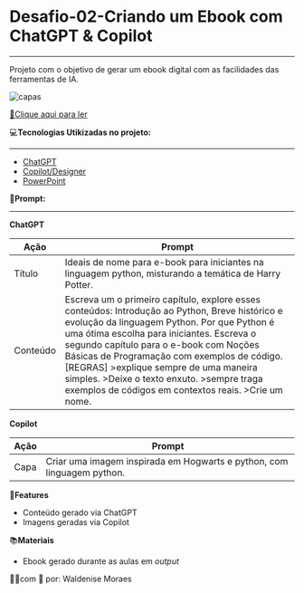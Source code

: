 # Desafio-02-Criando um Ebook com ChatGPT & Copilot
***

Projeto com o objetivo de gerar um ebook digital com as facilidades das ferramentas de IA.

![capas](https://github.com/WaldeniseMoraes/Criando-um-Ebook-com-ChatGPT/assets/161647255/75cee1e3-2e42-4169-82fd-c59899a1772b)

[📖Clique aqui para ler](https://github.com/WaldeniseMoraes/Criando-um-Ebook-com-ChatGPT/blob/main/output/ebook_V2.pdf)

💻**Tecnologias Utikizadas no projeto:**
***

* [ChatGPT](https://chat.openai.com/)
* [Copilot/Designer](https://copilot.microsoft.com/)
* [PowerPoint](https://www.microsoft.com/pt-br/microsoft-365/powerpoint)


🧠**Prompt:**
***

**ChatGPT**

Ação | Prompt| 
---|---|
Título| Ideais de nome para e-book para iniciantes na linguagem python, misturando a temática de Harry Potter.
Conteúdo| Escreva um o primeiro capítulo, explore esses conteúdos: Introdução ao Python, Breve histórico e evolução da linguagem Python. Por que Python é uma ótima escolha para iniciantes. Escreva o segundo capítulo para o e-book com Noções Básicas de Programação com exemplos de código.   [REGRAS]  >explique sempre de uma maneira simples. >Deixe o texto enxuto. >sempre traga exemplos de códigos em contextos reais. >Crie um nome.

**Copilot**

Ação| Prompt|
---|---|
Capa| Criar uma imagem inspirada em Hogwarts e python, com linguagem python.

🌟**Features**

* Conteúdo gerado via ChatGPT
* Imagens geradas via Copilot

📚**Materiais**

* Ebook gerado durante as aulas em _*output*_

👩‍💻com 💌 por: Waldenise Moraes
